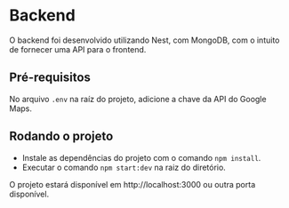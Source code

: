 # Backend

O backend foi desenvolvido utilizando Nest, com MongoDB, com o intuito de fornecer uma API para o frontend.

## Pré-requisitos
No arquivo `.env` na raíz do projeto, adicione a chave da API do Google Maps.


## Rodando o projeto

- Instale as dependências do projeto com o comando `npm install`.
- Executar o comando `npm start:dev` na raiz do diretório.

O projeto estará disponível em http://localhost:3000 ou outra porta disponível.